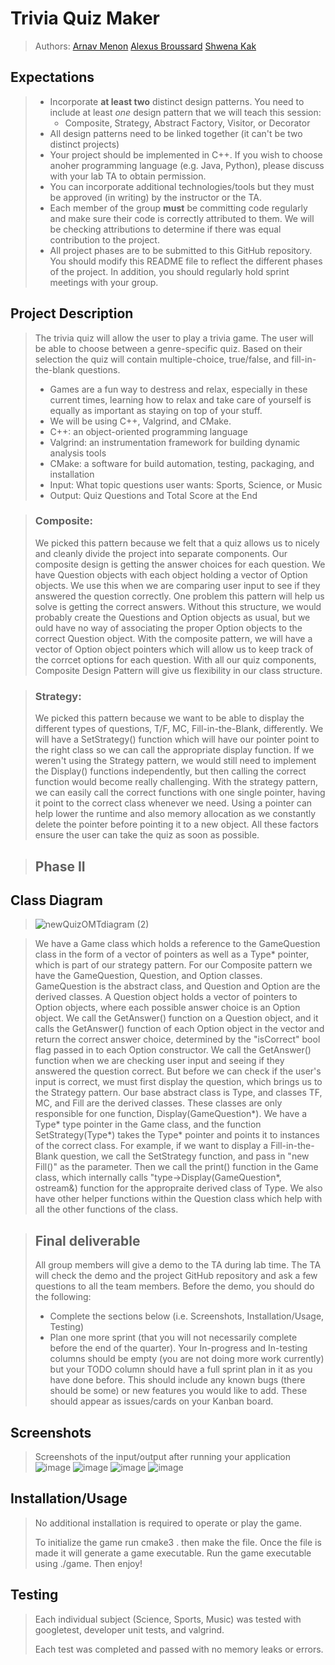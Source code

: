  # Trivia Quiz Maker

 > Authors: [Arnav Menon](https://github.com/Arnav-Menon) [Alexus Broussard](https://github.com/alexthelionnnn) [Shwena Kak](https://github.com/shwenakak)
 
 ## Expectations
 > * Incorporate **at least two** distinct design patterns. You need to include at least *one* design pattern that we will teach this session:
 >   * Composite, Strategy, Abstract Factory, Visitor, or Decorator
 > * All design patterns need to be linked together (it can't be two distinct projects)
 > * Your project should be implemented in C++. If you wish to choose anoher programming language (e.g. Java, Python), please discuss with your lab TA to obtain permission.
 > * You can incorporate additional technologies/tools but they must be approved (in writing) by the instructor or the TA.
 > * Each member of the group **must** be committing code regularly and make sure their code is correctly attributed to them. We will be checking attributions to determine if there was equal contribution to the project.
> * All project phases are to be submitted to this GitHub repository. You should modify this README file to reflect the different phases of the project. In addition, you should regularly hold sprint meetings with your group.

## Project Description
 > The trivia quiz will allow the user to play a trivia game. The user will be able to choose between a genre-specific quiz. Based on their selection the quiz will contain multiple-choice, true/false, and fill-in-the-blank questions.
 > * Games are a fun way to destress and relax, especially in these current times, learning how to relax and take care of yourself is equally as important as staying on top of your stuff.
 > * We will be using C++, Valgrind, and CMake.
 > * C++: an object-oriented programming language 
 > * Valgrind: an instrumentation framework for building dynamic analysis tools
 > * CMake: a software for build automation, testing, packaging, and installation
 > * Input: What topic questions user wants: Sports, Science, or Music
 > * Output: Quiz Questions and Total Score at the End
 
> ### Composite: 
> We picked this pattern because we felt that a quiz allows us to nicely and cleanly divide the project into separate components. Our composite design is getting the answer choices for each question. We have Question objects with each object holding a vector of Option objects. We use this when we are comparing user input to see if they answered the question correctly. One problem this pattern will help us solve is getting the correct answers. Without this structure, we would probably create the Questions and Option objects as usual, but we ould have no way of associating the proper Option objects to the correct Question object. With the composite pattern, we will have a vector of Option object pointers which will allow us to keep track of the corrcet options for each question. With all our quiz components, Composite Design Pattern will give us flexibility in our class structure.

> ### Strategy: 
> We picked this pattern because we want to be able to display the different types of questions, T/F, MC, Fill-in-the-Blank, differently. We will have a SetStrategy() function which will have our pointer point to the right class so we can call the appropriate display function. If we weren't using the Strategy pattern, we would still need to implement the Display() functions independently, but then calling the correct function would become really challenging. With the strategy pattern, we can easily call the correct functions with one single pointer, having it point to the correct class whenever we need. Using a pointer can help lower the runtime and also memory allocation as we constantly delete the pointer before pointing it to a new object. All these factors ensure the user can take the quiz as soon as possible.

 > ## Phase II
## Class Diagram
 > ![newQuizOMTdiagram (2)](https://user-images.githubusercontent.com/70414572/120258696-618c8e00-c247-11eb-93ac-1db37513125b.png)
 
 > We have a Game class which holds a reference to the GameQuestion class in the form of a vector of pointers as well as a Type* pointer, which is part of our strategy pattern. For our Composite pattern we have the GameQuestion, Question, and Option classes. GameQuestion is the abstract class, and Question and Option are the derived classes. A Question object holds a vector of pointers to Option objects, where each possible answer choice is an Option object. We call the GetAnswer() function on a Question object, and it calls the GetAnswer() function of each Option object in the vector and return the correct answer choice, determined by the "isCorrect" bool flag passed in to each Option constructor. We call the GetAnswer() function when we are checking user input and seeing if they answered the question correct. But before we can check if the user's input is correct, we must first display the question, which brings us to the Strategy pattern. Our base abstract class is Type, and classes TF, MC, and Fill are the derived classes. These classes are only responsible for one function, Display(GameQuestion*). We have a Type* type pointer in the Game class, and the function SetStrategy(Type*) takes the Type* pointer and points it to instances of the correct class. For example, if we want to display a Fill-in-the-Blank question, we call the SetStrategy function, and pass in "new Fill()" as the parameter. Then we call the print() function in the Game class, which internally calls "type->Display(GameQuestion*, ostream&) function for the appropraite derived class of Type. We also have other helper functions within the Question class which help with all the other functions of the class. 

 > ## Final deliverable
 > All group members will give a demo to the TA during lab time. The TA will check the demo and the project GitHub repository and ask a few questions to all the team members. 
 > Before the demo, you should do the following:
 > * Complete the sections below (i.e. Screenshots, Installation/Usage, Testing)
 > * Plan one more sprint (that you will not necessarily complete before the end of the quarter). Your In-progress and In-testing columns should be empty (you are not doing more work currently) but your TODO column should have a full sprint plan in it as you have done before. This should include any known bugs (there should be some) or new features you would like to add. These should appear as issues/cards on your Kanban board. 
 
 ## Screenshots
 > Screenshots of the input/output after running your application
 ![image](https://user-images.githubusercontent.com/81598652/120259586-183d3e00-c249-11eb-9b4c-d4a2d9b0fe40.png)
 ![image](https://user-images.githubusercontent.com/81598652/120259720-4c186380-c249-11eb-9c57-37c4935af7dd.png)
 ![image](https://user-images.githubusercontent.com/81598652/120259820-7c600200-c249-11eb-858e-ff5b245943ef.png)
 ![image](https://user-images.githubusercontent.com/81598652/120260854-8be04a80-c24b-11eb-835b-c98ac009844e.png)

 
 ## Installation/Usage
 > No additional installation is required to operate or play the game. 
 > 
 > To initialize the game run cmake3 . then make the file. Once the file is made it will generate a game executable. Run the game executable using ./game. Then enjoy!

## Testing
 > Each individual subject (Science, Sports, Music) was tested with googletest, developer unit tests, and valgrind. 
 > 
 > Each test was completed and passed with no memory leaks or errors.
 
